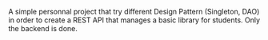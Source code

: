 A simple personnal project that try different Design Pattern (Singleton, DAO) in order to create a REST API that manages a basic library for students. Only the backend is done.
